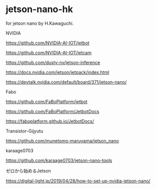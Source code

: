 # jetson-nano-hk
for jetson nano by H.Kawaguchi.

NVIDIA

https://github.com/NVIDIA-AI-IOT/jetbot

https://github.com/NVIDIA-AI-IOT/jetcam

https://github.com/dusty-nv/jetson-inference

https://docs.nvidia.com/jetson/jetpack/index.html

https://devtalk.nvidia.com/default/board/371/jetson-nano/

Fabo

https://github.com/FaBoPlatform/jetbot

https://github.com/FaBoPlatform/JetbotDocs

https://faboplatform.github.io/JetbotDocs/

Transistor-Gijyutu

https://github.com/munetomo-maruyama/jetson_nano

karaage0703

https://github.com/karaage0703/jetson-nano-tools

ゼロから始めるJetson

https://digital-light.jp/2019/04/28/how-to-set-up-nvidia-jetson-nano/
